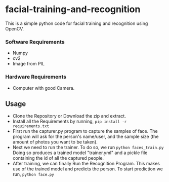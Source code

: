 # facial-training-and-recognition

This is a simple python code for facial training and recognition using OpenCV.


### Software Requirements

- Numpy
- cv2
- Image from PIL

### Hardware Requirements
- Computer with good Camera.

## Usage

- Clone the Repository or Download the zip and extract.
- Install all the Requirements by running,
```pip install -r requirements.txt```
- First run the capturer.py program to capture the samples of face. The program will ask for the person's name/user, and the sample size (the amount of photos you want to be taken).
 - Next we need to run the trainer. To do so, we run ```python faces_train.py```
 Doing so produces a trained model "trainer.yml" and a pickle file containing the id of all the captured people.
 - After training, we can finally Run the Recognition Program. This makes use of the trained model and predicts the person. To start prediction we run, ```python face.py```

